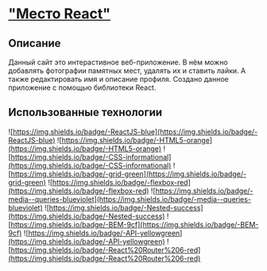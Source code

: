 ["Место React"](https://heikkeb.github.io/react-mesto-auth/)
================
## Описание

Данный сайт это интерастивное веб-приложение. В нём можно добавлять фотографии памятных мест, удалять их и ставить лайки. А также редактировать имя и описание профиля. Создано данное приложение с помощью библиотеки React.

## Использованные технологии

![https://img.shields.io/badge/-ReactJS-blue](https://img.shields.io/badge/-ReactJS-blue)
![https://img.shields.io/badge/-HTML5-orange](https://img.shields.io/badge/-HTML5-orange)
![https://img.shields.io/badge/-CSS-informational](https://img.shields.io/badge/-CSS-informational)
![https://img.shields.io/badge/-grid-green](https://img.shields.io/badge/-grid-green)
![https://img.shields.io/badge/-flexbox-red](https://img.shields.io/badge/-flexbox-red)
![https://img.shields.io/badge/-media--queries-blueviolet](https://img.shields.io/badge/-media--queries-blueviolet)
![https://img.shields.io/badge/-Nested-success](https://img.shields.io/badge/-Nested-success)
![https://img.shields.io/badge/-BEM-9cf](https://img.shields.io/badge/-BEM-9cf)
![https://img.shields.io/badge/-API-yellowgreen](https://img.shields.io/badge/-API-yellowgreen)
![https://img.shields.io/badge/-React%20Router%206-red](https://img.shields.io/badge/-React%20Router%206-red)
